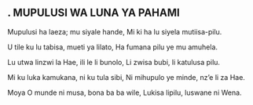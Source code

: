 ## . MUPULUSI WA LUNA YA PAHAMI

Mupulusi ha laeza; mu siyale hande,
Mi ki ha lu siyela mutiisa-pilu.


U tile ku lu tabisa, mueti ya lilato,
Ha fumana pilu ye mu amuhela.


Lu utwa linzwi la Hae, ili le li bunolo,
Li zwisa bubi, li katulusa pilu.


Mi ku luka kamukana, ni ku tula sibi,
Ni mihupulo ye minde, nz’e li za Hae.


Moya O munde ni musa, bona ba ba wile,
Lukisa lipilu, luswane ni Wena.

